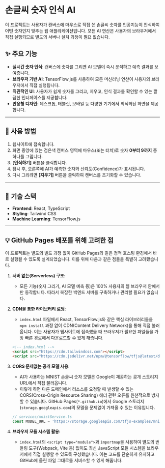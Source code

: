 # 손글씨 숫자 인식 AI

이 프로젝트는 사용자가 캔버스에 마우스로 직접 쓴 손글씨 숫자를 인공지능이 인식하여 어떤 숫자인지 맞추는 웹 애플리케이션입니다. 모든 AI 연산은 사용자의 브라우저에서 직접 실행되므로 별도의 서버나 설치 과정이 필요 없습니다.

## ✨ 주요 기능

- **실시간 숫자 인식**: 캔버스에 숫자를 그리면 AI 모델이 즉시 분석하고 예측 결과를 보여줍니다.
- **브라우저 기반 AI**: TensorFlow.js를 사용하여 모든 머신러닝 연산이 사용자의 브라우저에서 직접 실행됩니다.
- **직관적인 UI**: 사용자가 쉽게 숫자를 그리고, 지우고, 인식 결과를 확인할 수 있는 깔끔한 인터페이스를 제공합니다.
- **반응형 디자인**: 데스크톱, 태블릿, 모바일 등 다양한 기기에서 최적화된 화면을 제공합니다.

---

## 🚀 사용 방법

1.  웹사이트에 접속합니다.
2.  화면 중앙에 있는 검은색 캔버스 영역에 마우스(또는 터치)로 숫자 **0부터 9까지** 중 하나를 그립니다.
3.  **[인식하기]** 버튼을 클릭합니다.
4.  잠시 후, 오른쪽에 AI가 예측한 숫자와 신뢰도(Confidence)가 표시됩니다.
5.  다시 그리려면 **[지우기]** 버튼을 클릭하여 캔버스를 초기화할 수 있습니다.

---

## 🔧 기술 스택

-   **Frontend**: React, TypeScript
-   **Styling**: Tailwind CSS
-   **Machine Learning**: TensorFlow.js

---

## 💡 GitHub Pages 배포를 위해 고려한 점

이 프로젝트는 별도의 빌드 과정 없이 GitHub Pages와 같은 정적 호스팅 환경에서 바로 실행될 수 있도록 설계되었습니다. 이를 위해 다음과 같은 점들을 특별히 고려했습니다.

1.  **서버 없는(Serverless) 구조**:
    -   모든 기능(숫자 그리기, AI 모델 예측 등)은 100% 사용자의 웹 브라우저 안에서만 동작합니다. 따라서 복잡한 백엔드 서버를 구축하거나 관리할 필요가 없습니다.

2.  **CDN을 통한 라이브러리 로딩**:
    -   `index.html` 파일에서 React, TensorFlow.js와 같은 핵심 라이브러리들을 `npm install` 과정 없이 CDN(Content Delivery Network)을 통해 직접 불러옵니다. 이는 사용자가 웹사이트에 접속했을 때 브라우저가 필요한 파일들을 가장 빠른 경로에서 다운로드할 수 있게 해줍니다.

    ```html
    <!-- index.html -->
    <script src="https://cdn.tailwindcss.com"></script>
    <script src="https://cdn.jsdelivr.net/npm/@tensorflow/tfjs@latest/dist/tf.min.js"></script>
    ```

3.  **CORS 문제없는 공개 모델 사용**:
    -   AI가 사용하는 MNIST 손글씨 숫자 모델은 Google이 제공하는 공개 스토리지 URL에서 직접 불러옵니다.
    -   이렇게 하면 다른 도메인에서 리소스를 요청할 때 발생할 수 있는 CORS(Cross-Origin Resource Sharing) 헤더 관련 오류를 원천적으로 방지할 수 있습니다. GitHub Pages(`*.github.io`)에서 Google 스토리지(`storage.googleapis.com`)의 모델을 문제없이 가져올 수 있는 이유입니다.

    ```typescript
    // services/mnistService.ts
    const MODEL_URL = 'https://storage.googleapis.com/tfjs-examples/mnist/model.json';
    ```

4.  **브라우저 모듈 시스템 활용**:
    -   `index.html`의 `<script type="module">`과 `importmap`을 사용하여 별도의 번들링 도구(Webpack, Vite 등) 없이도 최신 JavaScript 모듈 시스템을 브라우저에서 직접 실행할 수 있도록 구성했습니다. 이는 코드를 단순하게 유지하고 GitHub에 올린 파일 그대로를 서비스할 수 있게 해줍니다.
